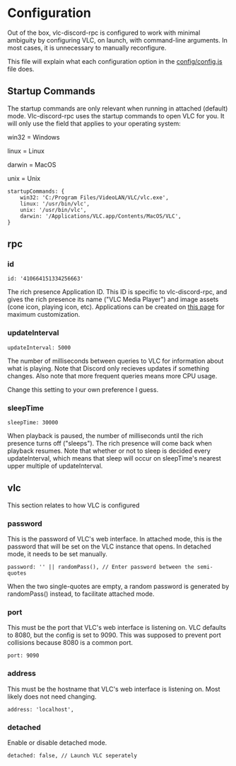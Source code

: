 # Configuration
Out of the box, vlc-discord-rpc is configured to work with minimal ambiguity by configuring VLC, on launch, with command-line arguments. In most cases, it is unnecessary to manually reconfigure.

This file will explain what each configuration option in the [config/config.js](./config/config.js) file does.

## Startup Commands
The startup commands are only relevant when running in attached (default) mode. Vlc-discord-rpc uses the startup commands to open VLC for you. It will only use the field that applies to your operating system:

win32 = Windows

linux = Linux

darwin = MacOS

unix = Unix

```
startupCommands: {
    win32: 'C:/Program Files/VideoLAN/VLC/vlc.exe',
    linux: '/usr/bin/vlc',
    unix: '/usr/bin/vlc',
    darwin: '/Applications/VLC.app/Contents/MacOS/VLC',
}
```

## rpc
### id
```
id: '410664151334256663'
```
The rich presence Application ID. This ID is specific to vlc-discord-rpc, and gives the rich presence its name ("VLC Media Player") and image assets (cone icon, playing icon, etc). Applications can be created on [this page](https://discord.com/developers/applications/me) for maximum customization.

### updateInterval
```
updateInterval: 5000
```
The number of milliseconds between queries to VLC for information about what is playing. Note that Discord only recieves updates if something changes. Also note that more frequent queries means more CPU usage.

Change this setting to your own preference I guess.

### sleepTime
```
sleepTime: 30000
```
When playback is paused, the number of milliseconds until the rich presence turns off ("sleeps"). The rich presence will come back when playback resumes. Note that whether or not to sleep is decided every updateInterval, which means that sleep will occur on sleepTime's nearest upper multiple of updateInterval.

## vlc
This section relates to how VLC is configured
### password
This is the password of VLC's web interface. In attached mode, this is the password that will be set on the VLC instance that opens. In detached mode, it needs to be set manually.
```
password: '' || randomPass(), // Enter password between the semi-quotes
```
When the two single-quotes are empty, a random password is generated by randomPass() instead, to facilitate attached mode.
### port
This must be the port that VLC's web interface is listening on. VLC defaults to 8080, but the config is set to 9090. This was supposed to prevent port collisions because 8080 is a common port.
```
port: 9090
```
### address
This must be the hostname that VLC's web interface is listening on. Most likely does not need changing.
```
address: 'localhost',
```
### detached
Enable or disable detached mode.
```
detached: false, // Launch VLC seperately
```
